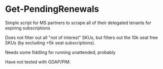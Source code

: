 # Get-PendingRenewals
Simple script for MS partners to scrape all of their delegated tenants for expiring subscriptions

Does not filter out all "not of interest" SKUs, but filters out the 10k seat free SKUs (by excluding >5k seat subscriptions).

Needs some fiddling for running unattended, probably

Have not tested with GDAP/PIM.
